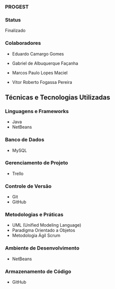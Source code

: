 ### PROGEST

### Status 

 Finalizado

### Colaboradores

 - Eduardo Camargo Gomes

 - Gabriel de Albuquerque Façanha

 - Marcos Paulo Lopes Maciel

- Vitor Roberto Fogassa Pereira
  
## Técnicas e Tecnologias Utilizadas

### Linguagens e Frameworks
- Java
- NetBeans

### Banco de Dados
- MySQL

### Gerenciamento de Projeto
- Trello

### Controle de Versão
- Git
- GitHub

### Metodologias e Práticas
- UML (Unified Modeling Language)
- Paradigma Orientado a Objetos
- Metodologia Ágil Scrum

### Ambiente de Desenvolvimento
- NetBeans

### Armazenamento de Código
- GitHub


